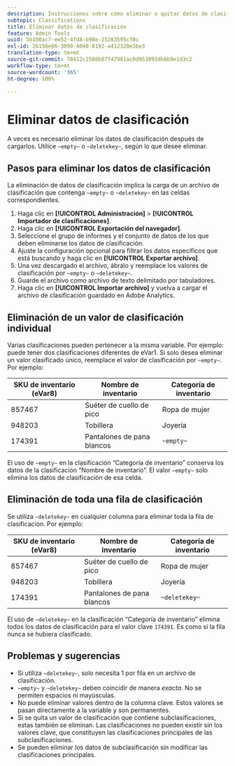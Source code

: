 ```yaml
---
description: Instrucciones sobre cómo eliminar o quitar datos de clasificación.
subtopic: Classifications
title: Eliminar datos de clasificación
feature: Admin Tools
uuid: 5b1b0ac7-ee52-4fd8-b98e-25283595cf0c
exl-id: 2b156e66-3090-4048-8192-a412320e3be3
translation-type: tm+mt
source-git-commit: 78412c2588b07f47981ac0d953893db6b9e1d3c2
workflow-type: tm+mt
source-wordcount: '365'
ht-degree: 100%

---
```


# Eliminar datos de clasificación

A veces es necesario eliminar los datos de clasificación después de cargarlos. Utilice `~empty~` o `~deletekey~`, según lo que desee eliminar.

## Pasos para eliminar los datos de clasificación

La eliminación de datos de clasificación implica la carga de un archivo de clasificación que contenga `~empty~` o `~deletekey~` en las celdas correspondientes.

1. Haga clic en **[!UICONTROL Administración]** > **[!UICONTROL Importador de clasificaciones]**.
1. Haga clic en **[!UICONTROL Exportación del navegador]**.
1. Seleccione el grupo de informes y el conjunto de datos de los que deben eliminarse los datos de clasificación.
1. Ajuste la configuración opcional para filtrar los datos específicos que está buscando y haga clic en **[!UICONTROL Exportar archivo]**.
1. Una vez descargado el archivo, ábralo y reemplace los valores de clasificación por `~empty~` o `~deletekey~`.
1. Guarde el archivo como archivo de texto delimitado por tabuladores.
1. Haga clic en **[!UICONTROL Importar archivo]** y vuelva a cargar el archivo de clasificación guardado en Adobe Analytics.

## Eliminación de un valor de clasificación individual

Varias clasificaciones pueden pertenecer a la misma variable. Por ejemplo: puede tener dos clasificaciones diferentes de eVar1. Si solo desea eliminar un valor clasificado único, reemplace el valor de clasificación por `~empty~`. Por ejemplo:

| SKU de inventario (eVar8) | Nombre de inventario | Categoría de inventario |
| --- | --- | --- |
| 857467 | Suéter de cuello de pico | Ropa de mujer |
| 948203 | Tobillera | Joyería |
| 174391 | Pantalones de pana blancos | `~empty~` |

El uso de `~empty~` en la clasificación “Categoría de inventario” conserva los datos de la clasificación “Nombre de inventario”. El valor `~empty~` solo elimina los datos de clasificación de esa celda.

## Eliminación de toda una fila de clasificación

Se utiliza `~deletekey~` en cualquier columna para eliminar toda la fila de clasificación. Por ejemplo:

| SKU de inventario (eVar8) | Nombre de inventario | Categoría de inventario |
| --- | --- | --- |
| 857467 | Suéter de cuello de pico | Ropa de mujer |
| 948203 | Tobillera | Joyería |
| 174391 | Pantalones de pana blancos | `~deletekey~` |

El uso de `~deletekey~` en la clasificación “Categoría de inventario” elimina todos los datos de clasificación para el valor clave `174391`. Es como si la fila nunca se hubiera clasificado.

## Problemas y sugerencias

* Si utiliza `~deletekey~`, solo necesita 1 por fila en un archivo de clasificación.
* `~empty~` y `~deletekey~` deben coincidir de manera *exacta*. No se permiten espacios ni mayúsculas.
* No puede eliminar valores dentro de la columna clave. Estos valores se pasan directamente a la variable y son permanentes.
* Si se quita un valor de clasificación que contiene subclasificaciones, estas también se eliminan. Las clasificaciones no pueden existir sin los valores clave, que constituyen las clasificaciones principales de las subclasificaciones.
* Se pueden eliminar los datos de subclasificación sin modificar las clasificaciones principales.
